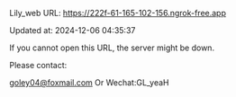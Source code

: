 Lily_web URL: https://222f-61-165-102-156.ngrok-free.app

Updated at: 2024-12-06 04:35:37

If you cannot open this URL, the server might be down.

Please contact: 

goley04@foxmail.com Or Wechat:GL_yeaH